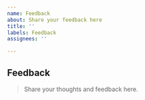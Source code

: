 ```yaml
---
name: Feedback
about: Share your feedback here
title: ''
labels: Feedback
assignees: ''

---
```


## Feedback
> Share your thoughts and feedback here.
